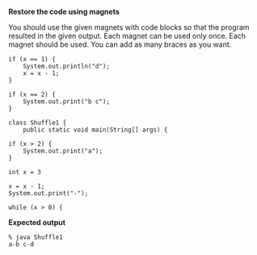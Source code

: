 **Restore the code using magnets**

You should use the given magnets with code blocks so that the program resulted in the given output.
Each magnet can be used only once. Each magnet should be used.
You can add as many braces as you want.  

    if (x == 1) {
        System.out.println("d");
        x = x - 1;
    }
<!-- -->
    if (x == 2) {
        System.out.print("b c");
    }
<!-- -->
    class Shuffle1 {
        public static void main(String[] args) {
<!-- -->
    if (x > 2) {
        System.out.print("a");
    } 
<!-- -->
    int x = 3
<!-- -->
    x = x - 1;
    System.out.print("-");
<!-- -->
    while (x > 0) {

**Expected output**

    % java Shuffle1
    a-b c-d